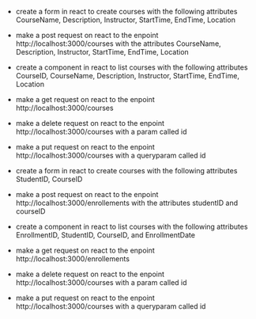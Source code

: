 - create a form in react to create courses with the following attributes CourseName, Description, Instructor, StartTime, EndTime, Location

* make a post request on react to the enpoint http://localhost:3000/courses with the attributes CourseName, Description, Instructor, StartTime, EndTime, Location

- create a component in react to list courses with the following attributes CourseID, CourseName, Description, Instructor, StartTime, EndTime, Location

* make a get request on react to the enpoint http://localhost:3000/courses

* make a delete request on react to the enpoint http://localhost:3000/courses with a param called id

* make a put request on react to the enpoint http://localhost:3000/courses with a queryparam called id

- create a form in react to create courses with the following attributes StudentID, CourseID

* make a post request on react to the enpoint http://localhost:3000/enrollements with the attributes studentID and courseID

- create a component in react to list courses with the following attributes EnrollmentID, StudentID, CourseID, and EnrollmentDate

* make a get request on react to the enpoint http://localhost:3000/enrollements

* make a delete request on react to the enpoint http://localhost:3000/courses with a param called id

* make a put request on react to the enpoint http://localhost:3000/courses with a queryparam called id
